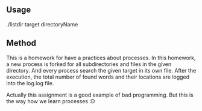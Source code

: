 ## Usage  
./listdir target directoryName

## Method  

This is a homework for have a practices about processes. In this homework, a new process is forked for all subdirectories and files in the given directory. And every process search the given target in its own file. After the execution, the total number of found words and their locations are logged into the log.log file.  

Actually this assignment is a good example of bad programming. But this is the way how we learn processes :D

